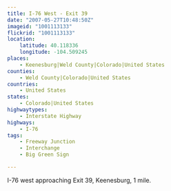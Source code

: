 ```yaml
---
title: I-76 West - Exit 39
date: "2007-05-27T10:48:50Z"
imageid: "1001113133"
flickrid: "1001113133"
location:
    latitude: 40.118336
    longitude: -104.509245
places:
    - Keenesburg|Weld County|Colorado|United States
counties:
    - Weld County|Colorado|United States
countries:
    - United States
states:
    - Colorado|United States
highwaytypes:
    - Interstate Highway
highways:
    - I-76
tags:
    - Freeway Junction
    - Interchange
    - Big Green Sign

---
```

I-76 west approaching Exit 39, Keenesburg, 1 mile.